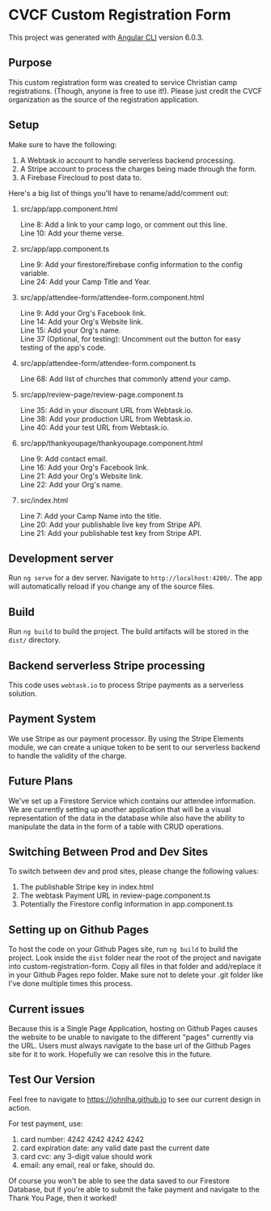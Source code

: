 # CVCF Custom Registration Form

This project was generated with [Angular CLI](https://github.com/angular/angular-cli) version 6.0.3.

## Purpose

This custom registration form was created to service Christian camp registrations. (Though, anyone is free to use it!). Please just credit the CVCF organization as the source of the registration application.

## Setup

Make sure to have the following:
1. A Webtask.io account to handle serverless backend processing.
2. A Stripe account to process the charges being made through the form.
3. A Firebase Firecloud to post data to.

Here's a big list of things you'll have to rename/add/comment out:
1. src/app/app.component.html

   Line 8: Add a link to your camp logo, or comment out this line.  
   Line 10: Add your theme verse.  

2. src/app/app.component.ts

   Line 9: Add your firestore/firebase config information to the config variable.  
   Line 24: Add your Camp Title and Year.  

3. src/app/attendee-form/attendee-form.component.html

   Line 9: Add your Org's Facebook link.  
   Line 14: Add your Org's Website link.  
   Line 15: Add your Org's name.  
   Line 37 (Optional, for testing): Uncomment out the button for easy testing of the app's code.  

4. src/app/attendee-form/attendee-form.component.ts

   Line 68: Add list of churches that commonly attend your camp.  

5. src/app/review-page/review-page.component.ts

   Line 35: Add in your discount URL from Webtask.io.  
   Line 38: Add your production URL from Webtask.io.  
   Line 40: Add your test URL from Webtask.io.  

6. src/app/thankyoupage/thankyoupage.component.html

   Line 9: Add contact email.  
   Line 16: Add your Org's Facebook link.  
   Line 21: Add your Org's Website link.  
   Line 22: Add your Org's name.  

7. src/index.html

   Line 7: Add your Camp Name into the title.  
   Line 20: Add your publishable live key from Stripe API.  
   Line 21: Add your publishable test key from Stripe API.  

## Development server

Run `ng serve` for a dev server. Navigate to `http://localhost:4200/`. The app will automatically reload if you change any of the source files.

## Build

Run `ng build` to build the project. The build artifacts will be stored in the `dist/` directory.

## Backend serverless Stripe processing

This code uses `webtask.io` to process Stripe payments as a serverless solution. 

## Payment System

We use Stripe as our payment processor. By using the Stripe Elements module, we can create a unique token to be sent to our serverless backend to handle the validity of the charge.

## Future Plans

We've set up a Firestore Service which contains our attendee information. We are currently setting up another application that will be a visual representation of the data in the database while also have the ability to manipulate the data in the form of a table with CRUD operations.

## Switching Between Prod and Dev Sites

To switch between dev and prod sites, please change the following values:
1. The publishable Stripe key in index.html
2. The webtask Payment URL in review-page.component.ts
3. Potentially the Firestore config information in app.component.ts

## Setting up on Github Pages

To host the code on your Github Pages site, run `ng build` to build the project. Look inside the `dist` folder near the root of the project and 
navigate into custom-registration-form. Copy all files in that folder and add/replace it in your Github Pages repo folder. Make sure not to delete
your .git folder like I've done multiple times this process.

## Current issues

Because this is a Single Page Application, hosting on Github Pages causes the website to be unable to navigate to the different "pages" currently via
the URL. Users must always navigate to the base url of the Github Pages site for it to work. Hopefully we can resolve this in the future.

## Test Our Version

Feel free to navigate to https://johnlha.github.io to see our current design in action. 

For test payment, use: 
1. card number: 4242 4242 4242 4242
2. card expiration date: any valid date past the current date
3. card cvc: any 3-digit value should work
4. email: any email, real or fake, should do.

Of course you won't be able to see the data saved to our Firestore Database, but if you're able to submit the fake payment and navigate to the Thank You Page, then it worked!
